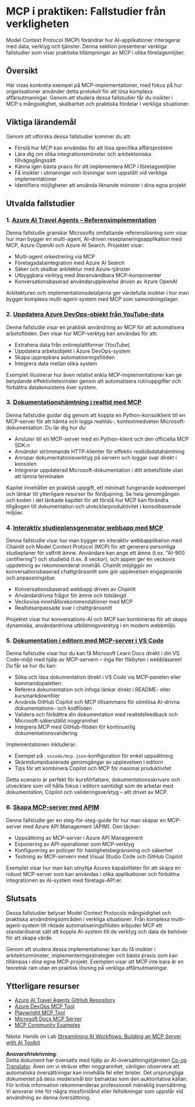 <!--
CO_OP_TRANSLATOR_METADATA:
{
  "original_hash": "873741da08dd6537858d5e14c3a386e1",
  "translation_date": "2025-07-14T05:47:08+00:00",
  "source_file": "09-CaseStudy/README.md",
  "language_code": "sv"
}
-->
# MCP i praktiken: Fallstudier från verkligheten

Model Context Protocol (MCP) förändrar hur AI-applikationer interagerar med data, verktyg och tjänster. Denna sektion presenterar verkliga fallstudier som visar praktiska tillämpningar av MCP i olika företagsmiljöer.

## Översikt

Här visas konkreta exempel på MCP-implementationer, med fokus på hur organisationer använder detta protokoll för att lösa komplexa affärsutmaningar. Genom att studera dessa fallstudier får du insikter i MCP:s mångsidighet, skalbarhet och praktiska fördelar i verkliga situationer.

## Viktiga lärandemål

Genom att utforska dessa fallstudier kommer du att:

- Förstå hur MCP kan användas för att lösa specifika affärsproblem
- Lära dig om olika integrationsmönster och arkitektoniska tillvägagångssätt
- Känna igen bästa praxis för att implementera MCP i företagsmiljöer
- Få insikter i utmaningar och lösningar som uppstått vid verkliga implementationer
- Identifiera möjligheter att använda liknande mönster i dina egna projekt

## Utvalda fallstudier

### 1. [Azure AI Travel Agents – Referensimplementation](./travelagentsample.md)

Denna fallstudie granskar Microsofts omfattande referenslösning som visar hur man bygger en multi-agent, AI-driven reseplaneringsapplikation med MCP, Azure OpenAI och Azure AI Search. Projektet visar:

- Multi-agent orkestrering via MCP
- Företagsdataintegration med Azure AI Search
- Säker och skalbar arkitektur med Azure-tjänster
- Utbyggbara verktyg med återanvändbara MCP-komponenter
- Konversationsbaserad användarupplevelse driven av Azure OpenAI

Arkitekturen och implementationsdetaljerna ger värdefulla insikter i hur man bygger komplexa multi-agent-system med MCP som samordningslager.

### 2. [Uppdatera Azure DevOps-objekt från YouTube-data](./UpdateADOItemsFromYT.md)

Denna fallstudie visar en praktisk användning av MCP för att automatisera arbetsflöden. Den visar hur MCP-verktyg kan användas för att:

- Extrahera data från onlineplattformar (YouTube)
- Uppdatera arbetsobjekt i Azure DevOps-system
- Skapa upprepbara automatiseringsflöden
- Integrera data mellan olika system

Exemplet illustrerar hur även relativt enkla MCP-implementationer kan ge betydande effektivitetsvinster genom att automatisera rutinuppgifter och förbättra datakonsistens över system.

### 3. [Dokumentationshämtning i realtid med MCP](./docs-mcp/README.md)

Denna fallstudie guidar dig genom att koppla en Python-konsolklient till en MCP-server för att hämta och logga realtids-, kontextmedveten Microsoft-dokumentation. Du lär dig hur du:

- Ansluter till en MCP-server med en Python-klient och den officiella MCP SDK:n
- Använder strömmande HTTP-klienter för effektiv realtidsdatahämtning
- Anropar dokumentationsverktyg på servern och loggar svar direkt i konsolen
- Integrerar uppdaterad Microsoft-dokumentation i ditt arbetsflöde utan att lämna terminalen

Kapitel innehåller en praktisk uppgift, ett minimalt fungerande kodexempel och länkar till ytterligare resurser för fördjupning. Se hela genomgången och koden i det länkade kapitlet för att förstå hur MCP kan förändra tillgången till dokumentation och utvecklarproduktivitet i konsolbaserade miljöer.

### 4. [Interaktiv studieplansgenerator webbapp med MCP](./docs-mcp/README.md)

Denna fallstudie visar hur man bygger en interaktiv webbapplikation med Chainlit och Model Context Protocol (MCP) för att generera personliga studieplaner för valfritt ämne. Användare kan ange ett ämne (t.ex. "AI-900 certifiering") och studietid (t.ex. 8 veckor), och appen ger en veckovis uppdelning av rekommenderat innehåll. Chainlit möjliggör en konversationsbaserad chattgränssnitt som gör upplevelsen engagerande och anpassningsbar.

- Konversationsbaserad webbapp driven av Chainlit
- Användardrivna frågor för ämne och tidslängd
- Veckovisa innehållsrekommendationer med MCP
- Realtidsanpassade svar i chattgränssnitt

Projektet visar hur konversations-AI och MCP kan kombineras för att skapa dynamiska, användardrivna utbildningsverktyg i en modern webbmiljö.

### 5. [Dokumentation i editorn med MCP-server i VS Code](./docs-mcp/README.md)

Denna fallstudie visar hur du kan få Microsoft Learn Docs direkt i din VS Code-miljö med hjälp av MCP-servern – inga fler flikbyten i webbläsaren! Du får se hur du kan:

- Söka och läsa dokumentation direkt i VS Code via MCP-panelen eller kommandopaletten
- Referera dokumentation och infoga länkar direkt i README- eller kursmarkdownfiler
- Använda GitHub Copilot och MCP tillsammans för sömlösa AI-drivna dokumentations- och kodflöden
- Validera och förbättra din dokumentation med realtidsfeedback och Microsoft-säkerställd noggrannhet
- Integrera MCP med GitHub-flöden för kontinuerlig dokumentationsvalidering

Implementationen inkluderar:
- Exempel på `.vscode/mcp.json`-konfiguration för enkel uppsättning
- Skärmdumpsbaserade genomgångar av upplevelsen i editorn
- Tips för att kombinera Copilot och MCP för maximal produktivitet

Detta scenario är perfekt för kursförfattare, dokumentationsskrivare och utvecklare som vill hålla fokus i editorn samtidigt som de arbetar med dokumentation, Copilot och valideringsverktyg – allt drivet av MCP.

### 6. [Skapa MCP-server med APIM](./apimsample.md)

Denna fallstudie ger en steg-för-steg-guide för hur man skapar en MCP-server med Azure API Management (APIM). Den täcker:

- Uppsättning av MCP-server i Azure API Management
- Exponering av API-operationer som MCP-verktyg
- Konfigurering av policyer för hastighetsbegränsning och säkerhet
- Testning av MCP-servern med Visual Studio Code och GitHub Copilot

Exemplet visar hur man kan utnyttja Azures kapabiliteter för att skapa en robust MCP-server som kan användas i olika applikationer och förbättra integrationen av AI-system med företags-API:er.

## Slutsats

Dessa fallstudier belyser Model Context Protocols mångsidighet och praktiska användningsområden i verkliga situationer. Från komplexa multi-agent-system till riktade automatiseringsflöden erbjuder MCP ett standardiserat sätt att koppla AI-system till de verktyg och data de behöver för att skapa värde.

Genom att studera dessa implementationer kan du få insikter i arkitekturmönster, implementeringsstrategier och bästa praxis som kan tillämpas i dina egna MCP-projekt. Exemplen visar att MCP inte bara är en teoretisk ram utan en praktisk lösning på verkliga affärsutmaningar.

## Ytterligare resurser

- [Azure AI Travel Agents GitHub Repository](https://github.com/Azure-Samples/azure-ai-travel-agents)
- [Azure DevOps MCP Tool](https://github.com/microsoft/azure-devops-mcp)
- [Playwright MCP Tool](https://github.com/microsoft/playwright-mcp)
- [Microsoft Docs MCP Server](https://github.com/MicrosoftDocs/mcp)
- [MCP Community Examples](https://github.com/microsoft/mcp)

Nästa: Hands on Lab [Streamlining AI Workflows: Building an MCP Server with AI Toolkit](../10-StreamliningAIWorkflowsBuildingAnMCPServerWithAIToolkit/README.md)

**Ansvarsfriskrivning**:  
Detta dokument har översatts med hjälp av AI-översättningstjänsten [Co-op Translator](https://github.com/Azure/co-op-translator). Även om vi strävar efter noggrannhet, vänligen observera att automatiska översättningar kan innehålla fel eller brister. Det ursprungliga dokumentet på dess modersmål bör betraktas som den auktoritativa källan. För kritisk information rekommenderas professionell mänsklig översättning. Vi ansvarar inte för några missförstånd eller feltolkningar som uppstår vid användning av denna översättning.